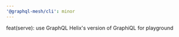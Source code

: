 ```yaml
---
'@graphql-mesh/cli': minor
---
```


feat(serve): use GraphQL Helix's version of GraphiQL for playground
